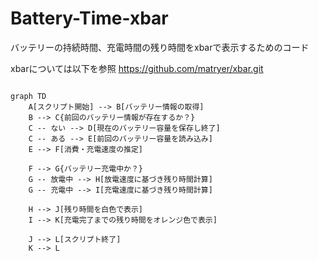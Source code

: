 # Battery-Time-xbar

バッテリーの持続時間、充電時間の残り時間をxbarで表示するためのコード

xbarについては以下を参照
https://github.com/matryer/xbar.git

```mermaid

graph TD
    A[スクリプト開始] --> B[バッテリー情報の取得]
    B --> C{前回のバッテリー情報が存在するか？}
    C -- ない --> D[現在のバッテリー容量を保存し終了]
    C -- ある --> E[前回のバッテリー容量を読み込み]
    E --> F[消費・充電速度の推定]

    F --> G{バッテリー充電中か？}
    G -- 放電中 --> H[放電速度に基づき残り時間計算]
    G -- 充電中 --> I[充電速度に基づき残り時間計算]

    H --> J[残り時間を白色で表示]
    I --> K[充電完了までの残り時間をオレンジ色で表示]

    J --> L[スクリプト終了]
    K --> L

```
